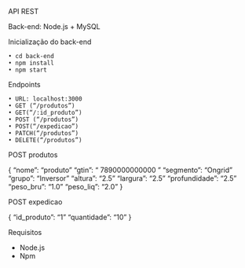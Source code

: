 API REST

Back-end: Node.js + MySQL


Inicialização do back-end

    • cd back-end
    • npm install
    • npm start


Endpoints

    • URL: localhost:3000
    • GET (“/produtos”)
    • GET(“/:id_produto”)
    • POST (“/produtos”)
    • POST(“/expedicao”)
    • PATCH(“/produtos”)
    • DELETE(“/produtos”)

POST produtos

{
	“nome”: “produto”
	“gtin”: “ 7890000000000 ”
	“segmento”: “Ongrid” 
	“grupo”: “Inversor”
	“altura”: “2.5”
	“largura”: “2.5”
	“profundidade”: “2.5” 
	“peso_bru”: “1.0”
	“peso_liq”: “2.0”
}


POST expedicao

{
	“id_produto”: “1”
	“quantidade”: “10”
}


Requisitos

- Node.js
- Npm
